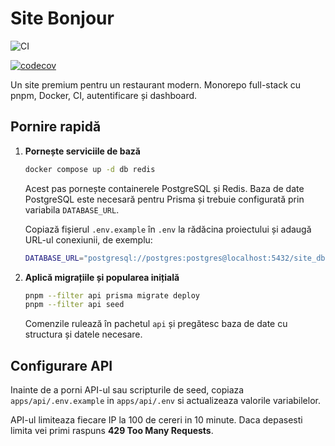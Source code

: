 # Site Bonjour

![CI](https://github.com/paulcureu/site-bonjour/actions/workflows/lint-test.yml/badge.svg)

[![codecov](https://codecov.io/gh/paulcureu/Site-Bonjour/branch/main/graph/badge.svg)](https://codecov.io/gh/paulcureu/Site-Bonjour)

Un site premium pentru un restaurant modern. Monorepo full-stack cu pnpm, Docker, CI, autentificare și dashboard.


## Pornire rapidă

1. **Pornește serviciile de bază**

   ```bash
   docker compose up -d db redis
   ```

   Acest pas pornește containerele PostgreSQL și Redis. Baza de date PostgreSQL este necesară pentru Prisma și trebuie configurată prin variabila `DATABASE_URL`.

   Copiază fișierul `.env.example` în `.env` la rădăcina proiectului și adaugă URL-ul conexiunii, de exemplu:

   ```bash
   DATABASE_URL="postgresql://postgres:postgres@localhost:5432/site_db"
   ```

2. **Aplică migrațiile și popularea inițială**

   ```bash
   pnpm --filter api prisma migrate deploy
   pnpm --filter api seed
   ```

   Comenzile rulează în pachetul `api` și pregătesc baza de date cu structura și datele necesare.


## Configurare API

Inainte de a porni API-ul sau scripturile de seed, copiaza `apps/api/.env.example` in `apps/api/.env` si actualizeaza valorile variabilelor.

API-ul limiteaza fiecare IP la 100 de cereri in 10 minute. Daca depasesti limita vei primi raspuns **429 Too Many Requests**.
